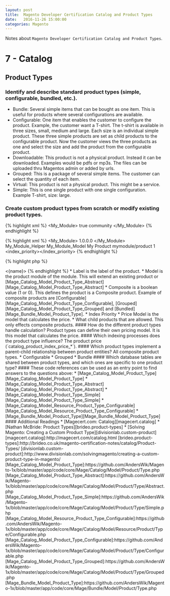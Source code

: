 ```yaml
---
layout: post
title:  Magento Developer Certification Catalog and Product Types
date:   2016-11-26 15:00:00
categories: Magento
---
```


Notes about `Magento Developer Certification Catalog and Product Types`.


7 - Catalog
====================

Product Types
--------------------

### Identify and describe standard product types (simple, configurable, bundled, etc.).

* Bundle: Several simple items that can be bought as one item. This is useful for products where several configurations are available.
* Configurable: One item that enables the customer to configure the product. Example, the customer want a T-shirt. The t-shirt is available in three sizes, small, medium and large. Each size is an individual simple product. These three simple products are set as child products to the configurable product. Now the customer views the three products as one and select the size and add the product from the configurable product.
* Downloadable: This product is not a physical product. Instead it can be downloaded. Examples would be pdfs or mp3s. The files can be uploaded thru Magentos admin or added by urls.
* Grouped: This is a package of several simple items. The customer can select the quantity of each item.
* Virtual: This product is not a physical product. This might be a service.
* Simple: This is one single product with one single configuration. Example T-shirt, size: large.

### Create custom product types from scratch or modify existing product types.

{% highlight xml %}
<config>
 <modules>
  <My_Module>
   <active>true</active>
   <codePool>community</codePool>
  </My_Module>
 </modules>
</config>
{% endhighlight %}

{% highlight xml %}
<config>
 <modules>
  <My_Module>
   <version>1.0.0.0</version>
  </My_Module>
 </modules>
 <global>
  <helpers>
   <mymodule>
    <class>My_Module_Helper</class>
   </mymodule>
  </helpers>
  <models>
   <mymodule>
    <class>My_Module_Model</class>
   </mymodule>
  </models>
  <catalog>
   <product>
    <type>
     <myproduct translate="label" module="my_module">
      <label>My Product</label>
      <model>mymodule/product</model>
      <composite>1</composite>
      <index_priority></index_priority>
     </myproduct>
    </type>
   </product>
  </catalog>
 </global>
</config>
{% endhighlight %}

{% highlight php %}
<?php
class My_Module_Model_Product extends Mage_Catalog_Model_Product_Type_Configurable
{

}
{% endhighlight %}

{% highlight php %}
<?php
class My_Module_Helper_Data extends Mage_Core_Helper_Abstract
{

}
{% endhighlight %}

### Identify how custom product types interact with indexing, SQL, and underlying data structures.



### In addition to allowing customization of existing product types, the framework provided by the Magento catalog module lets you create completely new ones.

#### Which product types exist in Magento?

* Simple
* Configurable
* Grouped
* Virtual
* Bundle
* Downloadable

#### Which product types are implemented as part of the Mage_Catalog module, and which are not?

4 product types are implemented as part of the Mage_Catalog module

* Simple
* Configurable
* Grouped
* Virtual

2 product types are not implemented as part of the Mage_Catalog module

* Bundle
* Downloadable

#### What steps need to be taken in order to implement a custom product type?

Create a new module and add the new product in `etc/config.xml`. Then add a new model that extends an existing product type or [Mage_Catalog_Model_Product_Type_Abstract][Mage_Catalog_Model_Product_Type_Abstract].

{% highlight xml %}
<global>
 <catalog>
  <product>
   <type>
    <{name}>
     <label></label>
     <model></model>
     <composite></composite>
     <index_priority></index_priority>
     <price_model></price_model>
     <allow_product_types></allow_product_types>
    </{name}>
   </type>
  </product>
 </catalog>
</global>
{% endhighlight %}

* Label is the label of the product.
* Model is the product module of the module. This will extend an existing product or [Mage_Catalog_Model_Product_Type_Abstract][Mage_Catalog_Model_Product_Type_Abstract]
* Composite is a boolean value (1 or 0). This defines the product is a Composite product. Example of composite products are [Configurable][Mage_Catalog_Model_Product_Type_Configurable], [Grouped][Mage_Catalog_Model_Product_Type_Grouped] and [Bundled][Mage_Bundle_Model_Product_Type].
* Index Priority
* Price Model is the model that calculates the price.
* What child products that are allowed. This only effects composite products.

#### How do the different product types handle calculation?

Product types can define their own pricing model. It is this model that calculates the price.

#### Which indexing processes does the product type influence?

The product price (`catalog_product_index_price_*`).

#### Which product types implement a parent-child relationship between product entities?

All composite product types.
* Configurable
* Grouped
* Bundle

#### Which database tables are shared between product types, and which ones are specific to one product type?

#### These code references can be used as an entry point to find answers to the questions above:

* [Mage_Catalog_Model_Product_Type][Mage_Catalog_Model_Product_Type]
* [Mage_Catalog_Model_Product_Type_Abstract][Mage_Catalog_Model_Product_Type_Abstract]
* [Mage_Catalog_Model_Product_Type_Simple][Mage_Catalog_Model_Product_Type_Simple]
* [Mage_Catalog_Model_Resource_Product_Type_Configurable][Mage_Catalog_Model_Resource_Product_Type_Configurable]
* [Mage_Bundle_Model_Product_Type][Mage_Bundle_Model_Product_Type]


#### Additional Readings

* [Magecert.com: Catalog][magecert.catalog]
* [Nathan McBride: Product Types][brideo.product-types]
* [Solving Magento: Creating a Custom Product Type][divisionlab.custom-product]


[magecert.catalog]:http://magecert.com/catalog.html
[brideo.product-types]:http://brideo.co.uk/magento-certification-notes/catalog/Product-Types/
[divisionlab.custom-product]:http://www.divisionlab.com/solvingmagento/creating-a-custom-product-type-in-magento/


[Mage_Catalog_Model_Product_Type]:https://github.com/AndersWik/Magento-1x/blob/master/app/code/core/Mage/Catalog/Model/Product/Type.php
[Mage_Catalog_Model_Product_Type_Abstract]:https://github.com/AndersWik/Magento-1x/blob/master/app/code/core/Mage/Catalog/Model/Product/Type/Abstract.php
[Mage_Catalog_Model_Product_Type_Simple]:https://github.com/AndersWik/Magento-1x/blob/master/app/code/core/Mage/Catalog/Model/Product/Type/Simple.php
[Mage_Catalog_Model_Resource_Product_Type_Configurable]:https://github.com/AndersWik/Magento-1x/blob/master/app/code/core/Mage/Catalog/Model/Resource/Product/Type/Configurable.php
[Mage_Catalog_Model_Product_Type_Configurable]:https://github.com/AndersWik/Magento-1x/blob/master/app/code/core/Mage/Catalog/Model/Product/Type/Configurable.php
[Mage_Catalog_Model_Product_Type_Grouped]:https://github.com/AndersWik/Magento-1x/blob/master/app/code/core/Mage/Catalog/Model/Product/Type/Grouped.php
[Mage_Bundle_Model_Product_Type]:https://github.com/AndersWik/Magento-1x/blob/master/app/code/core/Mage/Bundle/Model/Product/Type.php
